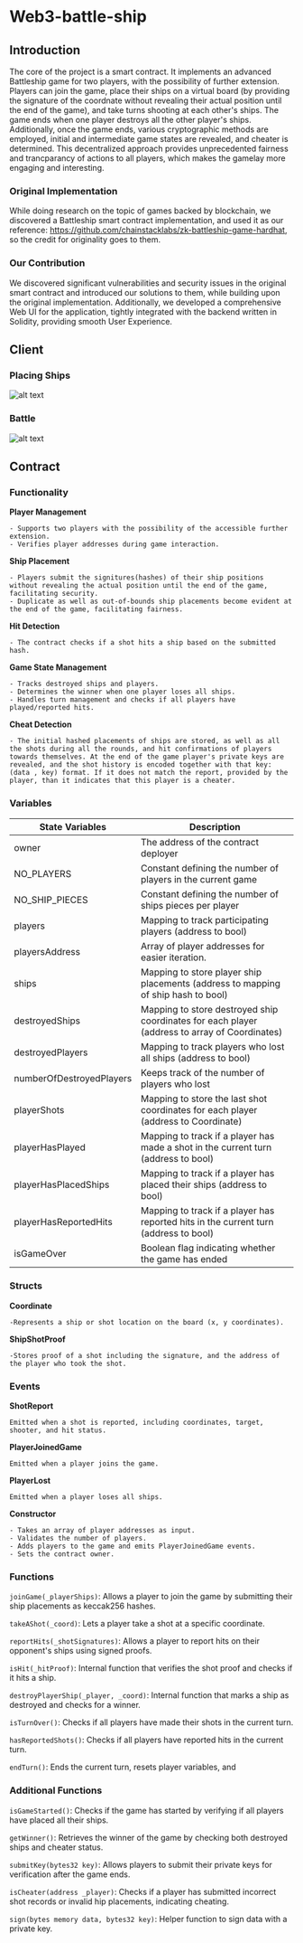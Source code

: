 # Web3-battle-ship

## Introduction

The core of the project is a smart contract. It implements an advanced Battleship game for two players, with the possibility of further extension. Players can join the game, place their ships on a virtual board (by providing the signature of the coordnate without revealing their actual position until the end of the game), and take turns shooting at each other's ships. The game ends when one player destroys all the other player's ships. Additionally, once the game ends, various cryptographic methods are employed, initial and intermediate game states are revealed, and cheater is determined. This decentralized approach provides unprecedented fairness and trancparancy of actions to all players, which makes the gamelay more engaging and interesting.

### Original Implementation
While doing research on the topic of games backed by blockchain, we discovered a Battleship smart contract implementation, and used it as our reference:
https://github.com/chainstacklabs/zk-battleship-game-hardhat, so the credit for originality goes to them.

### Our Contribution
We discovered significant vulnerabilities and security issues in the original smart contract and introduced our solutions to them, while building upon the original implementation. Additionally, we developed a comprehensive Web UI for the application, tightly integrated with the backend written in Solidity, providing smooth User Experience.


## Client

### Placing Ships
![alt text](./battle-ship/public/image.png)

### Battle
![alt text](./battle-ship/public/image-1.png)

## Contract
### Functionality
**Player Management**
    
    - Supports two players with the possibility of the accessible further extension.
    - Verifies player addresses during game interaction.

**Ship Placement**
    
    - Players submit the signitures(hashes) of their ship positions without revealing the actual position until the end of the game, facilitating security.
    - Duplicate as well as out-of-bounds ship placements become evident at the end of the game, facilitating fairness.

**Hit Detection**
    
    - The contract checks if a shot hits a ship based on the submitted hash.

**Game State Management**
    
    - Tracks destroyed ships and players.
    - Determines the winner when one player loses all ships.
    - Handles turn management and checks if all players have played/reported hits.

**Cheat Detection**
    
    - The initial hashed placements of ships are stored, as well as all the shots during all the rounds, and hit confirmations of players towards themselves. At the end of the game player's private keys are revealed, and the shot history is encoded together with that key: (data , key) format. If it does not match the report, provided by the player, than it indicates that this player is a cheater.

### Variables
| State Variables | Description |
| ----------- | ----------- |
| owner | The address of the contract deployer |
| NO_PLAYERS | Constant defining the number of players in the current game  |
| NO_SHIP_PIECES | Constant defining the number of ships pieces per player |
| players | Mapping to track participating players (address to bool) |
| playersAddress | Array of player addresses for easier iteration. |
| ships | Mapping to store player ship placements (address to mapping of ship hash to bool) |
| destroyedShips | Mapping to store destroyed ship coordinates for each player (address to array of Coordinates) |
| destroyedPlayers | Mapping to track players who lost all ships (address to bool) |
| numberOfDestroyedPlayers | Keeps track of the number of players who lost |
| playerShots | Mapping to store the last shot coordinates for each player (address to Coordinate) |
| playerHasPlayed | Mapping to track if a player has made a shot in the current turn (address to bool) |
| playerHasPlacedShips | Mapping to track if a player has placed their ships (address to bool) |
| playerHasReportedHits | Mapping to track if a player has reported hits in the current turn (address to bool) |
| isGameOver | Boolean flag indicating whether the game has ended |


### Structs
**Coordinate**
    
    -Represents a ship or shot location on the board (x, y coordinates).
**ShipShotProof**
    
    -Stores proof of a shot including the signature, and the address of the player who took the shot.

### Events
**ShotReport**

    Emitted when a shot is reported, including coordinates, target, shooter, and hit status.
**PlayerJoinedGame**

    Emitted when a player joins the game.
**PlayerLost**

    Emitted when a player loses all ships.
**Constructor**
    
    - Takes an array of player addresses as input.
    - Validates the number of players.
    - Adds players to the game and emits PlayerJoinedGame events.
    - Sets the contract owner.


### Functions
`joinGame(_playerShips)`: 
Allows a player to join the game by submitting their ship placements as keccak256 hashes.

`takeAShot(_coord)`:
Lets a player take a shot at a specific coordinate.

`reportHits(_shotSignatures)`:
Allows a player to report hits on their opponent's ships using signed proofs.

`isHit(_hitProof)`:
Internal function that verifies the shot proof and checks if it hits a ship.

`destroyPlayerShip(_player, _coord)`:
Internal function that marks a ship as destroyed and checks for a winner.

`isTurnOver()`:
Checks if all players have made their shots in the current turn.

`hasReportedShots()`:
Checks if all players have reported hits in the current turn.

`endTurn()`:
Ends the current turn, resets player variables, and

### Additional Functions

`isGameStarted()`: 
Checks if the game has started by verifying if all players have placed all their ships.

`getWinner()`: 
Retrieves the winner of the game by checking both destroyed ships and cheater status.

`submitKey(bytes32 key)`:
Allows players to submit their private keys for verification after the game ends.

`isCheater(address _player)`:
Checks if a player has submitted incorrect shot records or invalid hip placements, indicating cheating.

`sign(bytes memory data, bytes32 key)`:
Helper function to sign data with a private key.

